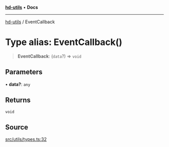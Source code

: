 [**hd-utils**](../README.md) • **Docs**

***

[hd-utils](../globals.md) / EventCallback

# Type alias: EventCallback()

> **EventCallback**: (`data`?) => `void`

## Parameters

• **data?**: `any`

## Returns

`void`

## Source

[src/utils/types.ts:32](https://github.com/AhmadHddad/h-utils/blob/5c76ff5de068cee019fc632d9da2e395721bb48f/src/utils/types.ts#L32)
